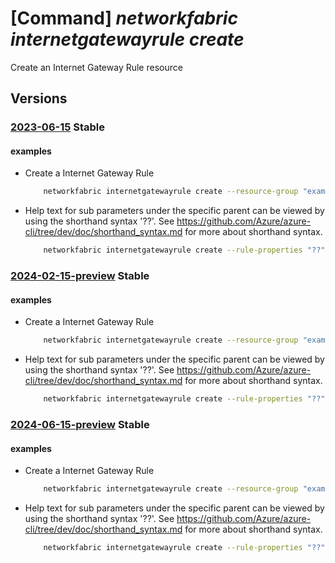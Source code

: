 # [Command] _networkfabric internetgatewayrule create_

Create an Internet Gateway Rule resource

## Versions

### [2023-06-15](/Resources/mgmt-plane/L3N1YnNjcmlwdGlvbnMve30vcmVzb3VyY2Vncm91cHMve30vcHJvdmlkZXJzL21pY3Jvc29mdC5tYW5hZ2VkbmV0d29ya2ZhYnJpYy9pbnRlcm5ldGdhdGV3YXlydWxlcy97fQ==/2023-06-15.xml) **Stable**

<!-- mgmt-plane /subscriptions/{}/resourcegroups/{}/providers/microsoft.managednetworkfabric/internetgatewayrules/{} 2023-06-15 -->

#### examples

- Create a Internet Gateway Rule
    ```bash
        networkfabric internetgatewayrule create --resource-group "example-rg" --location "westus3" --resource-name "example-internetgatewayrule" --rule-properties "{action:Allow,addressList:['10.10.10.10']}"
    ```

- Help text for sub parameters under the specific parent can be viewed by using the shorthand syntax '??'. See https://github.com/Azure/azure-cli/tree/dev/doc/shorthand_syntax.md for more about shorthand syntax.
    ```bash
        networkfabric internetgatewayrule create --rule-properties "??"
    ```

### [2024-02-15-preview](/Resources/mgmt-plane/L3N1YnNjcmlwdGlvbnMve30vcmVzb3VyY2Vncm91cHMve30vcHJvdmlkZXJzL21pY3Jvc29mdC5tYW5hZ2VkbmV0d29ya2ZhYnJpYy9pbnRlcm5ldGdhdGV3YXlydWxlcy97fQ==/2024-02-15-preview.xml) **Stable**

<!-- mgmt-plane /subscriptions/{}/resourcegroups/{}/providers/microsoft.managednetworkfabric/internetgatewayrules/{} 2024-02-15-preview -->

#### examples

- Create a Internet Gateway Rule
    ```bash
        networkfabric internetgatewayrule create --resource-group "example-rg" --location "westus3" --resource-name "example-internetgatewayrule" --rule-properties "{action:Allow,addressList:['10.10.10.10']}"
    ```

- Help text for sub parameters under the specific parent can be viewed by using the shorthand syntax '??'. See https://github.com/Azure/azure-cli/tree/dev/doc/shorthand_syntax.md for more about shorthand syntax.
    ```bash
        networkfabric internetgatewayrule create --rule-properties "??"
    ```

### [2024-06-15-preview](/Resources/mgmt-plane/L3N1YnNjcmlwdGlvbnMve30vcmVzb3VyY2Vncm91cHMve30vcHJvdmlkZXJzL21pY3Jvc29mdC5tYW5hZ2VkbmV0d29ya2ZhYnJpYy9pbnRlcm5ldGdhdGV3YXlydWxlcy97fQ==/2024-06-15-preview.xml) **Stable**

<!-- mgmt-plane /subscriptions/{}/resourcegroups/{}/providers/microsoft.managednetworkfabric/internetgatewayrules/{} 2024-06-15-preview -->

#### examples

- Create a Internet Gateway Rule
    ```bash
        networkfabric internetgatewayrule create --resource-group "example-rg" --location "westus3" --resource-name "example-internetgatewayrule" --rule-properties "{action:Allow,addressList:['10.10.10.10']}"
    ```

- Help text for sub parameters under the specific parent can be viewed by using the shorthand syntax '??'. See https://github.com/Azure/azure-cli/tree/dev/doc/shorthand_syntax.md for more about shorthand syntax.
    ```bash
        networkfabric internetgatewayrule create --rule-properties "??"
    ```
